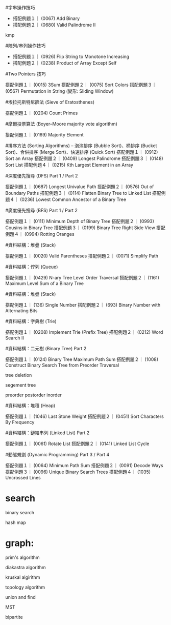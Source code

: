 #字串操作技巧

* 搭配例題１｜ (0067) Add Binary
* 搭配例題２｜ (0680) Valid Palindrome II

kmp

#陣列/串列操作技巧

* 搭配例題１｜ (0926) Flip String to Monotone Increasing
* 搭配例題２｜ (0238) Product of Array Except Self

#Two Pointers 技巧

搭配例題１｜ (0015) 3Sum
搭配例題２｜ (0075) Sort Colors 
搭配例題３｜ (0567) Permutation in String (變形: Sliding Window)

#埃拉托斯特尼篩法 (Sieve of Eratosthenes)

搭配例題１｜ (0204) Count Primes

#摩爾投票算法 (Boyer–Moore majority vote algorithm)

搭配例題１｜ (0169) Majority Element

#排序方法 (Sorting Algorithms) 
– 泡泡排序 (Bubble Sort)、桶排序 (Bucket Sort)、合併排序 (Merge Sort)、快速排序 (Quick Sort)
搭配例題１｜ (0912) Sort an Array
搭配例題２｜ (0409) Longest Palindrome
搭配例題３｜ (0148) Sort List 
搭配例題４｜ (0215) Kth Largest Element in an Array

#深度優先搜尋 (DFS) Part 1 / Part 2

搭配例題１｜ (0687) Longest Univalue Path
搭配例題２｜ (0576) Out of Boundary Paths
搭配例題３｜ (0114) Flatten Binary Tree to Linked List
搭配例題４｜ (0236) Lowest Common Ancestor of a Binary Tree

#廣度優先搜尋 (BFS) Part 1 / Part 2

搭配例題１｜ (0111) Minimum Depth of Binary Tree
搭配例題２｜ (0993) Cousins in Binary Tree
搭配例題３｜ (0199) Binary Tree Right Side View
搭配例題４｜ (0994) Rotting Oranges

#資料結構：堆疊 (Stack)

搭配例題１｜ (0020) Valid Parentheses
搭配例題２｜ (0071) Simplify Path

#資料結構：佇列 (Queue)

搭配例題１｜ (0429) N-ary Tree Level Order Traversal 
搭配例題２｜ (1161) Maximum Level Sum of a Binary Tree

#資料結構：堆疊 (Stack)

搭配例題１｜ (136) Single Number 
搭配例題２｜ (693) Binary Number with Alternating Bits

#資料結構：字典樹 (Trie)

搭配例題１｜ (0208) Implement Trie (Prefix Tree)
搭配例題２｜ (0212) Word Search II

#資料結構：二元樹 (Binary Tree) Part 2

搭配例題１｜ (0124) Binary Tree Maximum Path Sum
搭配例題２｜ (1008) Construct Binary Search Tree from Preorder Traversal


tree deletion

segement tree

preorder
postorder
inorder

#資料結構：堆積 (Heap)

搭配例題１｜ (1046) Last Stone Weight
搭配例題２｜ (0451) Sort Characters By Frequency

#資料結構：鏈結串列 (Linked List) Part 2

搭配例題１｜ (0061) Rotate List
搭配例題２｜ (0141) Linked List Cycle

#動態規劃 (Dynamic Programming) Part 3 / Part 4

搭配例題１｜ (0064) Minimum Path Sum
搭配例題２｜ (0091) Decode Ways
搭配例題３｜ (0096) Unique Binary Search Trees
搭配例題４｜ (1035) Uncrossed Lines
# search
binary search

hash map



# graph:
prim's algorithm

diakastra algorithm

kruskal algirithm

topology algorithm

union and find

MST

bipartite
